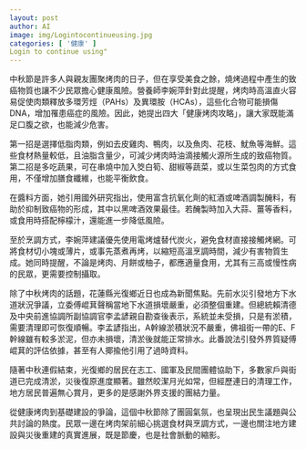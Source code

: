 ```yaml
---
layout: post
author: AI
image: img/Logintocontinueusing.jpg
categories: [ '健康' ]
Login to continue using"
---
```

中秋節是許多人與親友團聚烤肉的日子，但在享受美食之餘，燒烤過程中產生的致癌物質也讓不少民眾擔心健康風險。營養師李婉萍針對此提醒，烤肉時高溫直火容易促使肉類釋放多環芳烴（PAHs）及異環胺（HCAs），這些化合物可能損傷DNA，增加罹患癌症的風險。因此，她提出四大「健康烤肉攻略」，讓大家既能滿足口腹之欲，也能減少危害。

第一招是選擇低脂肉類，例如去皮雞肉、鴨肉，以及魚肉、花枝、魷魚等海鮮。這些食材熱量較低，且油脂含量少，可減少烤肉時油滴接觸火源所生成的致癌物質。第二招是多吃蔬果，可在串燒中加入筊白筍、甜椒等蔬菜，或以生菜包肉的方式食用，不僅增加膳食纖維，也能平衡飲食。

在醬料方面，她引用國外研究指出，使用富含抗氧化劑的紅酒或啤酒調製醃料，有助於抑制致癌物的形成，其中以黑啤酒效果最佳。若醃製時加入大蒜、薑等香料，或食用時搭配檸檬汁，還能進一步降低風險。

至於烹調方式，李婉萍建議優先使用電烤爐替代炭火，避免食材直接接觸烤網。可將食材切小塊或薄片，或事先蒸煮再烤，以縮短高溫烹調時間，減少有害物質生成。她同時提醒，不論是烤肉、月餅或柚子，都應適量食用，尤其有三高或慢性病的民眾，更需要控制攝取。

除了中秋烤肉的話題，花蓮縣光復鄉近日也成為新聞焦點。先前水災引發地方下水道狀況爭議，立委傅崐萁聲稱當地下水道損壞嚴重，必須整個重建。但總統賴清德及中央前進協調所副協調官李孟諺親自勘查後表示，系統並未受損，只是有淤積，需要清理即可恢復順暢。李孟諺指出，A幹線淤積狀況不嚴重，佛祖街一帶的E、F幹線雖有較多淤泥，但亦未損壞，清淤後就能正常排水。此番說法引發外界質疑傅崐萁的評估依據，甚至有人揶揄他引用了過時資料。

隨著中秋連假結束，光復鄉的居民在志工、國軍及民間團體協助下，多數家戶與街道已完成清淤，災後復原進度顯著。雖然皎潔月光如常，但經歷連日的清理工作，地方居民普遍無心賞月，更多的是感謝外界支援的團結力量。

從健康烤肉到基礎建設的爭論，這個中秋節除了團圓氣氛，也呈現出民生議題與公共討論的熱度。民眾一邊在烤肉架前細心挑選食材與烹調方式，一邊也關注地方建設與災後重建的真實進展，既是節慶，也是社會脈動的縮影。